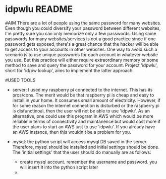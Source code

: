 # idpwlu README

#AIM
There are a lot of people using the same password for many websites. Even though you could diversify your password between different websites, I'm pretty sure you can only memorize only a few passwords. Using same passwords for many websites/services is not a good practice since if one password gets exposed, there's a great chance that the hacker will be able to get access to your accounts in other websites. One way to avoid such a scenario is to use unique passwords for each account in whatever website you use. But this practice will either require extraordinary memory or some method to save and query the password for your account. Project 'idpwlu', short for 'id/pw lookup', aims to implement the latter approach.

#USED TOOLS
- server: I used my raspberry pi connected to the internet. This has its pros/cons. The merit would be that raspberry pi is cheap and easy to install in your home. It consumes small amount of electricity. However, if for some reason the internet connection is disturbed or the raspberry pi is disfunctinoal, then the user will not be able to use 'idpwlu'. As an alternative, one could use this program in AWS which would be more reliable in terms of connectivity and maintanence but would cost more if the user plans to start an AWS just to use 'idpwlu'. If you already have an AWS instance, then this wouldn't be a problem for you.

- mysql: the python script will access mysql DB saved in the server. Therefore, mysql should be installed and initial settings should be done. The 'initial settings' that the user should do manually are as follows:
  - create mysql account. remember the username and password. you will insert it into the python script later
  - 
